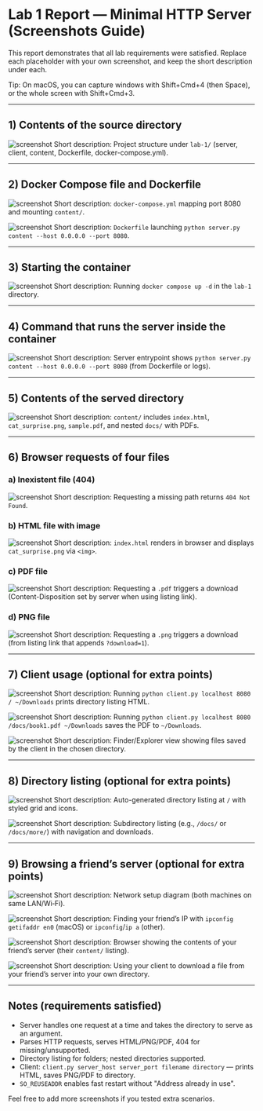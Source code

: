 # Lab 1 Report — Minimal HTTP Server (Screenshots Guide)

This report demonstrates that all lab requirements were satisfied. Replace each placeholder with your own screenshot, and keep the short description under each.

Tip: On macOS, you can capture windows with Shift+Cmd+4 (then Space), or the whole screen with Shift+Cmd+3.

---

## 1) Contents of the source directory
![screenshot](images/01-source-tree.png)
Short description: Project structure under `lab-1/` (server, client, content, Dockerfile, docker-compose.yml).

---

## 2) Docker Compose file and Dockerfile
![screenshot](images/02-compose-file.png)
Short description: `docker-compose.yml` mapping port 8080 and mounting `content/`.

![screenshot](images/03-dockerfile.png)
Short description: `Dockerfile` launching `python server.py content --host 0.0.0.0 --port 8080`.

---

## 3) Starting the container
![screenshot](images/04-up-command.png)
Short description: Running `docker compose up -d` in the `lab-1` directory.

---

## 4) Command that runs the server inside the container
![screenshot](images/05-server-cmd.png)
Short description: Server entrypoint shows `python server.py content --host 0.0.0.0 --port 8080` (from Dockerfile or logs).

---

## 5) Contents of the served directory
![screenshot](images/06-content-tree.png)
Short description: `content/` includes `index.html`, `cat_surprise.png`, `sample.pdf`, and nested `docs/` with PDFs.

---

## 6) Browser requests of four files
### a) Inexistent file (404)
![screenshot](images/07-404.png)
Short description: Requesting a missing path returns `404 Not Found`.

### b) HTML file with image
![screenshot](images/08-html-with-image.png)
Short description: `index.html` renders in browser and displays `cat_surprise.png` via `<img>`.

### c) PDF file
![screenshot](images/09-pdf-request.png)
Short description: Requesting a `.pdf` triggers a download (Content-Disposition set by server when using listing link).

### d) PNG file
![screenshot](images/10-png-request.png)
Short description: Requesting a `.png` triggers a download (from listing link that appends `?download=1`).

---

## 7) Client usage (optional for extra points)
![screenshot](images/11-client-run-html.png)
Short description: Running `python client.py localhost 8080 / ~/Downloads` prints directory listing HTML.

![screenshot](images/12-client-run-pdf.png)
Short description: Running `python client.py localhost 8080 /docs/book1.pdf ~/Downloads` saves the PDF to `~/Downloads`.

![screenshot](images/13-client-saved-files.png)
Short description: Finder/Explorer view showing files saved by the client in the chosen directory.

---

## 8) Directory listing (optional for extra points)
![screenshot](images/14-listing-root.png)
Short description: Auto-generated directory listing at `/` with styled grid and icons.

![screenshot](images/15-listing-subdir.png)
Short description: Subdirectory listing (e.g., `/docs/` or `/docs/more/`) with navigation and downloads.

---

## 9) Browsing a friend’s server (optional for extra points)
![screenshot](images/16-network-setup.png)
Short description: Network setup diagram (both machines on same LAN/Wi‑Fi).

![screenshot](images/17-find-ip.png)
Short description: Finding your friend’s IP with `ipconfig getifaddr en0` (macOS) or `ipconfig`/`ip a` (other).

![screenshot](images/18-friend-server-contents.png)
Short description: Browser showing the contents of your friend’s server (their `content/` listing).

![screenshot](images/19-client-against-friend.png)
Short description: Using your client to download a file from your friend’s server into your own directory.

---

## Notes (requirements satisfied)
- Server handles one request at a time and takes the directory to serve as an argument.
- Parses HTTP requests, serves HTML/PNG/PDF, 404 for missing/unsupported.
- Directory listing for folders; nested directories supported.
- Client: `client.py server_host server_port filename directory` — prints HTML, saves PNG/PDF to directory.
- `SO_REUSEADDR` enables fast restart without "Address already in use".

Feel free to add more screenshots if you tested extra scenarios.
